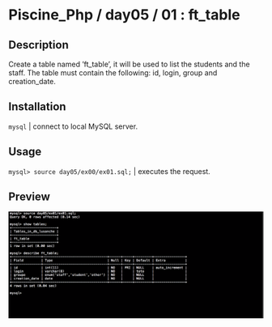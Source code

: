 # Piscine_Php / day05 / 01 : ft_table

## Description
Create a table named ’ft_table’, it will be used to list the students and the staff. The table must contain the following: id, login, group and creation_date.

## Installation
`mysql` | connect to local MySQL server.

## Usage
`mysql> source day05/ex00/ex01.sql;` | executes the request.

## Preview
<img src="../../resources/images/table.png" width="1200">
